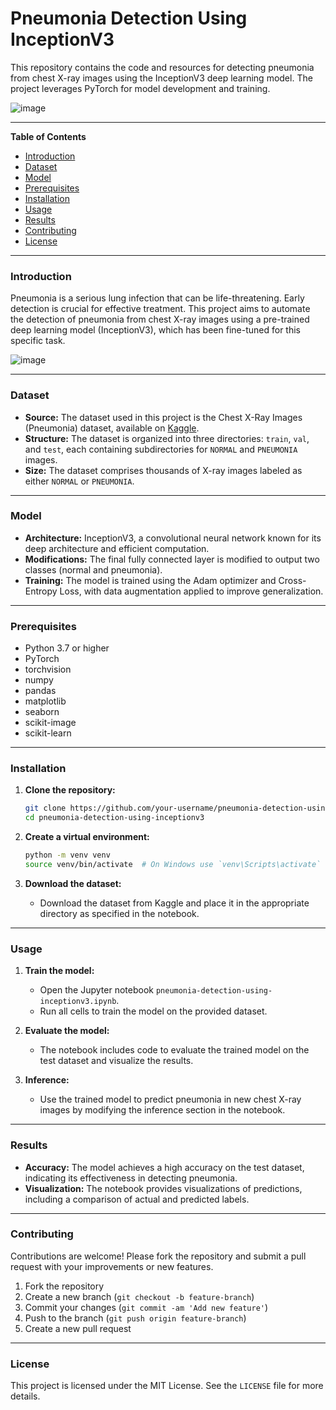 # **Pneumonia Detection Using InceptionV3**

This repository contains the code and resources for detecting pneumonia from chest X-ray images using the InceptionV3 deep learning model. The project leverages PyTorch for model development and training.

![image](https://github.com/Abhaykumar04/Pneumonia-Detection-Using-InceptionV3/assets/112232080/8680048f-a654-4645-806c-754e9acaa26b)

---

**Table of Contents**

- [Introduction](#introduction)
- [Dataset](#dataset)
- [Model](#model)
- [Prerequisites](#prerequisites)
- [Installation](#installation)
- [Usage](#usage)
- [Results](#results)
- [Contributing](#contributing)
- [License](#license)

---

### **Introduction**

Pneumonia is a serious lung infection that can be life-threatening. Early detection is crucial for effective treatment. This project aims to automate the detection of pneumonia from chest X-ray images using a pre-trained deep learning model (InceptionV3), which has been fine-tuned for this specific task.

![image](https://github.com/Abhaykumar04/Pneumonia-Detection-Using-InceptionV3/assets/112232080/e5c97d15-4141-4372-a356-28841cb38948)


---

### **Dataset**

- **Source:** The dataset used in this project is the Chest X-Ray Images (Pneumonia) dataset, available on [Kaggle](https://www.kaggle.com/datasets/paultimothymooney/chest-xray-pneumonia).
- **Structure:** The dataset is organized into three directories: `train`, `val`, and `test`, each containing subdirectories for `NORMAL` and `PNEUMONIA` images.
- **Size:** The dataset comprises thousands of X-ray images labeled as either `NORMAL` or `PNEUMONIA`.

---

### **Model**

- **Architecture:** InceptionV3, a convolutional neural network known for its deep architecture and efficient computation.
- **Modifications:** The final fully connected layer is modified to output two classes (normal and pneumonia).
- **Training:** The model is trained using the Adam optimizer and Cross-Entropy Loss, with data augmentation applied to improve generalization.

---

### **Prerequisites**

- Python 3.7 or higher
- PyTorch
- torchvision
- numpy
- pandas
- matplotlib
- seaborn
- scikit-image
- scikit-learn

---

### **Installation**

1. **Clone the repository:**

   ```bash
   git clone https://github.com/your-username/pneumonia-detection-using-inceptionv3.git
   cd pneumonia-detection-using-inceptionv3
   ```

2. **Create a virtual environment:**

   ```bash
   python -m venv venv
   source venv/bin/activate  # On Windows use `venv\Scripts\activate`
   ```

3. **Download the dataset:**
   - Download the dataset from Kaggle and place it in the appropriate directory as specified in the notebook.

---

### **Usage**

1. **Train the model:**
   - Open the Jupyter notebook `pneumonia-detection-using-inceptionv3.ipynb`.
   - Run all cells to train the model on the provided dataset.

2. **Evaluate the model:**
   - The notebook includes code to evaluate the trained model on the test dataset and visualize the results.

3. **Inference:**
   - Use the trained model to predict pneumonia in new chest X-ray images by modifying the inference section in the notebook.

---

### **Results**

- **Accuracy:** The model achieves a high accuracy on the test dataset, indicating its effectiveness in detecting pneumonia.
- **Visualization:** The notebook provides visualizations of predictions, including a comparison of actual and predicted labels.

---

### **Contributing**

Contributions are welcome! Please fork the repository and submit a pull request with your improvements or new features.

1. Fork the repository
2. Create a new branch (`git checkout -b feature-branch`)
3. Commit your changes (`git commit -am 'Add new feature'`)
4. Push to the branch (`git push origin feature-branch`)
5. Create a new pull request

---

### **License**

This project is licensed under the MIT License. See the `LICENSE` file for more details.






















